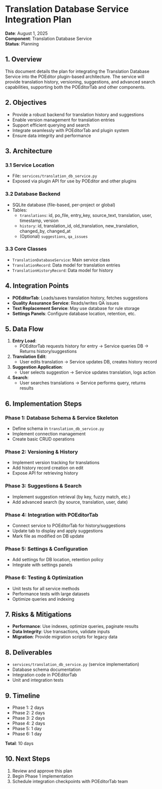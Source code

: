 # Translation Database Service Integration Plan

**Date**: August 1, 2025  
**Component**: Translation Database Service  
**Status**: Planning

## 1. Overview

This document details the plan for integrating the Translation Database Service into the POEditor plugin-based architecture. The service will provide translation history, versioning, suggestions, and advanced search capabilities, supporting both the POEditorTab and other components.

## 2. Objectives

- Provide a robust backend for translation history and suggestions
- Enable version management for translation entries
- Support efficient querying and search
- Integrate seamlessly with POEditorTab and plugin system
- Ensure data integrity and performance

## 3. Architecture

### 3.1 Service Location
- File: `services/translation_db_service.py`
- Exposed via plugin API for use by POEditor and other plugins

### 3.2 Database Backend
- SQLite database (file-based, per-project or global)
- Tables:
  - `translations`: id, po_file, entry_key, source_text, translation, user, timestamp, version
  - `history`: id, translation_id, old_translation, new_translation, changed_by, changed_at
  - (Optional) `suggestions`, `qa_issues`

### 3.3 Core Classes
- `TranslationDatabaseService`: Main service class
- `TranslationRecord`: Data model for translation entries
- `TranslationHistoryRecord`: Data model for history

## 4. Integration Points

- **POEditorTab**: Loads/saves translation history, fetches suggestions
- **Quality Assurance Service**: Reads/writes QA issues
- **Text Replacement Service**: May use database for rule storage
- **Settings Panels**: Configure database location, retention, etc.

## 5. Data Flow

1. **Entry Load**:
   - POEditorTab requests history for entry → Service queries DB → Returns history/suggestions
2. **Translation Edit**:
   - User edits translation → Service updates DB, creates history record
3. **Suggestion Application**:
   - User selects suggestion → Service updates translation, logs action
4. **Search**:
   - User searches translations → Service performs query, returns results

## 6. Implementation Steps

### Phase 1: Database Schema & Service Skeleton
- Define schema in `translation_db_service.py`
- Implement connection management
- Create basic CRUD operations

### Phase 2: Versioning & History
- Implement version tracking for translations
- Add history record creation on edit
- Expose API for retrieving history

### Phase 3: Suggestions & Search
- Implement suggestion retrieval (by key, fuzzy match, etc.)
- Add advanced search (by source, translation, user, date)

### Phase 4: Integration with POEditorTab
- Connect service to POEditorTab for history/suggestions
- Update tab to display and apply suggestions
- Mark file as modified on DB update

### Phase 5: Settings & Configuration
- Add settings for DB location, retention policy
- Integrate with settings panels

### Phase 6: Testing & Optimization
- Unit tests for all service methods
- Performance tests with large datasets
- Optimize queries and indexing

## 7. Risks & Mitigations

- **Performance**: Use indexes, optimize queries, paginate results
- **Data Integrity**: Use transactions, validate inputs
- **Migration**: Provide migration scripts for legacy data

## 8. Deliverables

- `services/translation_db_service.py` (service implementation)
- Database schema documentation
- Integration code in POEditorTab
- Unit and integration tests

## 9. Timeline

- Phase 1: 2 days
- Phase 2: 2 days
- Phase 3: 2 days
- Phase 4: 2 days
- Phase 5: 1 day
- Phase 6: 1 day

**Total**: 10 days

## 10. Next Steps

1. Review and approve this plan
2. Begin Phase 1 implementation
3. Schedule integration checkpoints with POEditorTab team
